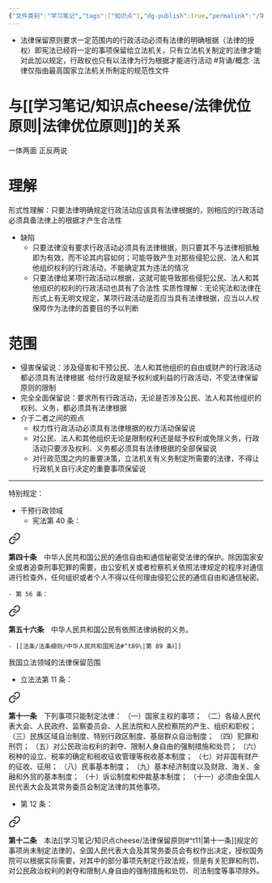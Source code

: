 ```yaml
---
{"文件类别":"学习笔记","tags":["知识点"],"dg-publish":true,"permalink":"/学习笔记/知识点cheese/法律保留原则/","dgPassFrontmatter":true,"created":"2024-09-19T15:46:39.100+08:00","updated":"2024-09-30T11:26:52.169+08:00"}
---
```


- 法律保留原则要求一定范围内的行政活动必须有法律的明确根据（法律的授权）即宪法已经将一定的事项保留给立法机关，只有立法机关制定的法律才能对此加以规定，行政权也只有以法律为行为根据才能进行活动 #背诵/概念 
·法律仅指由最高国家立法机关所制定的规范性文件
# 与[[学习笔记/知识点cheese/法律优位原则\|法律优位原则]]的关系
一体两面
正反两说
# 理解
形式性理解：只要法律明确规定行政活动应该具有法律根据的，则相应的行政活动必须具备法律上的根据才产生合法性
- 缺陷
	- 只要法律没有要求行政活动必须具有法律根据，则只要其不与法律相抵触即为有效，而不论其内容如何；可能导致产生对那些侵犯公民、法人和其他组织权利的行政活动，不能确定其为违法的情况
	- 只要法律给某项行政活动以根据，这就可能导致那些侵犯公民、法人和其他组织的权利的行政活动也具有了合法性
实质性理解：无论宪法和法律在形式上有无明文规定，某项行政活动是否应当具有法律根据，应当以人权保障作为法律的首要目的予以判断
# 范围
- 侵害保留说：涉及侵害和干预公民、法人和其他组织的自由或财产的行政活动都必须具有法律根据
·给付行政是赋予权利或利益的行政活动，不受法律保留原则的限制
- 完全全面保留说：要求所有行政活动，无论是否涉及公民、法人和其他组织的权利、义务，都必须具有法律根据
- 介于二者之间的观点
	- 权力性行政活动必须具有法律根据的权力活动保留说
	- 对公民、法人和其他组织无论是限制权利还是赋予权利或免除义务，行政活动只要涉及权利、义务都必须具有法律根据的全部保留说
	- 对行政范围之内的重要决策，立法机关有义务制定所需要的法律，不得让行政机关自行决定的重要事项保留说
---
特别规定：
- 干预行政领域
	- 宪法第 40 条：
<div class="transclusion internal-embed is-loaded"><a class="markdown-embed-link" href="////#t40" aria-label="Open link"><svg xmlns="http://www.w3.org/2000/svg" width="24" height="24" viewBox="0 0 24 24" fill="none" stroke="currentColor" stroke-width="2" stroke-linecap="round" stroke-linejoin="round" class="svg-icon lucide-link"><path d="M10 13a5 5 0 0 0 7.54.54l3-3a5 5 0 0 0-7.07-7.07l-1.72 1.71"></path><path d="M14 11a5 5 0 0 0-7.54-.54l-3 3a5 5 0 0 0 7.07 7.07l1.71-1.71"></path></svg></a><div class="markdown-embed">



**第四十条**　中华人民共和国公民的通信自由和通信秘密受法律的保护。除因国家安全或者追查刑事犯罪的需要，由公安机关或者检察机关依照法律规定的程序对通信进行检查外，任何组织或者个人不得以任何理由侵犯公民的通信自由和通信秘密。 

</div></div>

	- 第 56 条：
<div class="transclusion internal-embed is-loaded"><a class="markdown-embed-link" href="////#t56" aria-label="Open link"><svg xmlns="http://www.w3.org/2000/svg" width="24" height="24" viewBox="0 0 24 24" fill="none" stroke="currentColor" stroke-width="2" stroke-linecap="round" stroke-linejoin="round" class="svg-icon lucide-link"><path d="M10 13a5 5 0 0 0 7.54.54l3-3a5 5 0 0 0-7.07-7.07l-1.72 1.71"></path><path d="M14 11a5 5 0 0 0-7.54-.54l-3 3a5 5 0 0 0 7.07 7.07l1.71-1.71"></path></svg></a><div class="markdown-embed">



**第五十六条**　中华人民共和国公民有依照法律纳税的义务。 

</div></div>

	- [[法条/法条细则/中华人民共和国宪法#^t89\|第 89 条Ⅰ]]

我国立法领域的法律保留范围
- 立法法第 11 条：
<div class="transclusion internal-embed is-loaded"><a class="markdown-embed-link" href="////#t11" aria-label="Open link"><svg xmlns="http://www.w3.org/2000/svg" width="24" height="24" viewBox="0 0 24 24" fill="none" stroke="currentColor" stroke-width="2" stroke-linecap="round" stroke-linejoin="round" class="svg-icon lucide-link"><path d="M10 13a5 5 0 0 0 7.54.54l3-3a5 5 0 0 0-7.07-7.07l-1.72 1.71"></path><path d="M14 11a5 5 0 0 0-7.54-.54l-3 3a5 5 0 0 0 7.07 7.07l1.71-1.71"></path></svg></a><div class="markdown-embed">



**第十一条**　下列事项只能制定法律：
（一）国家主权的事项；
（二）各级人民代表大会、人民政府、监察委员会、人民法院和人民检察院的产生、组织和职权；
（三）民族区域自治制度、特别行政区制度、基层群众自治制度；
（四）犯罪和刑罚；
（五）对公民政治权利的剥夺、限制人身自由的强制措施和处罚；
（六）税种的设立、税率的确定和税收征收管理等税收基本制度；
（七）对非国有财产的征收、征用；
（八）民事基本制度；
（九）基本经济制度以及财政、海关、金融和外贸的基本制度；
（十）诉讼制度和仲裁基本制度；
（十一）必须由全国人民代表大会及其常务委员会制定法律的其他事项。 

</div></div>

- 第 12 条：
<div class="transclusion internal-embed is-loaded"><a class="markdown-embed-link" href="////#t12" aria-label="Open link"><svg xmlns="http://www.w3.org/2000/svg" width="24" height="24" viewBox="0 0 24 24" fill="none" stroke="currentColor" stroke-width="2" stroke-linecap="round" stroke-linejoin="round" class="svg-icon lucide-link"><path d="M10 13a5 5 0 0 0 7.54.54l3-3a5 5 0 0 0-7.07-7.07l-1.72 1.71"></path><path d="M14 11a5 5 0 0 0-7.54-.54l-3 3a5 5 0 0 0 7.07 7.07l1.71-1.71"></path></svg></a><div class="markdown-embed">



**第十二条**　本法[[学习笔记/知识点cheese/法律保留原则#^t11\|第十一条]]规定的事项尚未制定法律的，全国人民代表大会及其常务委员会有权作出决定，授权国务院可以根据实际需要，对其中的部分事项先制定行政法规，但是有关犯罪和刑罚、对公民政治权利的剥夺和限制人身自由的强制措施和处罚、司法制度等事项除外。 

</div></div>
